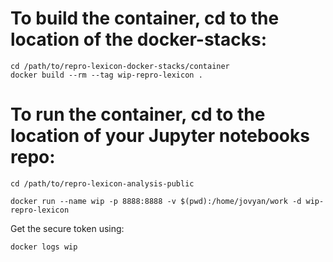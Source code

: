 # To build the container, cd to the location of the docker-stacks:

```
cd /path/to/repro-lexicon-docker-stacks/container
docker build --rm --tag wip-repro-lexicon .
```


# To run the container, cd to the location of your Jupyter notebooks repo:

```
cd /path/to/repro-lexicon-analysis-public
```

```
docker run --name wip -p 8888:8888 -v $(pwd):/home/jovyan/work -d wip-repro-lexicon
```

Get the secure token using:

```
docker logs wip
```
